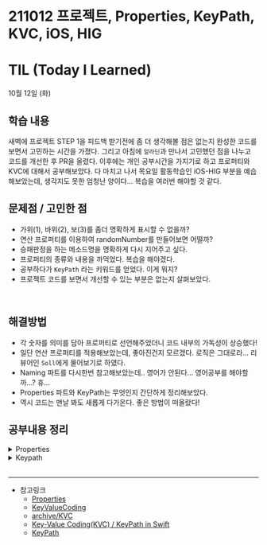 # 211012 프로젝트, Properties, KeyPath, KVC, iOS, HIG
# TIL (Today I Learned)

10월 12일 (화)

## 학습 내용
새벽에 프로젝트 STEP 1을 피드백 받기전에 좀 더 생각해볼 점은 없는지 완성한 코드를 보면서 고민하는 시간을 가졌다. 그리고 아침에 `알라딘`과 만나서 고민했던 점을 나누고 코드를 개선한 후 PR을 올렸다. 이후에는 개인 공부시간을 가지기로 하고 프로퍼티와 KVC에 대해서 공부해보았다. 다 마치고 나서 목요일 활동학습인 iOS-HIG 부분을 예습해보았는데, 생각지도 못한 엄청난 양이다… 복습을 여러번 해야할 것 같다.
 
## 문제점 / 고민한 점
- 가위(1), 바위(2), 보(3)를 좀더 명확하게 표시할 수 없을까?
- 연산 프로퍼티를 이용하여 randomNumber를 만들어보면 어떨까?
- 승패판정을 하는 메소드명을 명확하게 다시 지어주고 싶다.
- 프로퍼티의 종류와 내용을 까먹었다. 복습을 해야겠다.
- 공부하다가 `KeyPath` 라는 키워드를 얻었다. 이게 뭐지?
- 프로젝트 코드를 보면서 개선할 수 있는 부분은 없는지 살펴보았다.
    
&nbsp;

## 해결방법
- 각 숫자를 의미를 담아 프로퍼티로 선언해주었더니 코드 내부의 가독성이 상승했다!
- 일단 연산 프로퍼티를 적용해보았는데, 좋아진건지 모르겠다. 로직은 그대로라... 리뷰어인 `Soll`에게 물어보기로 하였다.
- Naming 파트를 다시한번 참고해보았는데.. 영어가 안된다... 영어공부를 해야할까...? 휴...
- Properties 파트와 KeyPath는 무엇인지 간단하게 정리해보았다.
- 역시 코드는 맨날 봐도 새롭게 다가온다. 좋은 방법이 떠올랐다!
&nbsp;

## 공부내용 정리
<details>
<summary>Properties</summary>
<div markdown="1">

# Properties

프로퍼티 클래스, 구조체 또는 열거형 등에 관련된 값을 뜻한다.
메서드  특정 타입에 관련된 함수를 뜻한다.

# 저장 프로퍼티 (Stored Properties)
클래스, 구조체의 인스턴스와 연관된 값을 저장하는 가장 단순한 개념의 프로퍼티

## 지연 저장 프로퍼티 (Lazy Stored Properties)
인스턴스를 생성할 때 프로퍼티에 값이 필요 없다면 프로퍼티를 옵셔널로 선언해줄 수 있다. 그러나 그것과는 조금 다른 용도로 필요할 때 값이 할당되는 지연 저장 프로퍼티가 있다. 지연 저장 프로퍼티는 호출이 있어야 값을 초기화하며, 이때 `lazy` 키워드를 사용한다.
상수는 인스턴스가 완전히 생성되기 전에 초기화해야 하므로 필요할 때 값을 할당하는 지연 저장 프로퍼티와는 맞지 않다. 따라서 지연 저장 프로퍼티는 `var` 키워드를 사용하여 변수로 정의한다.
주로 ‘굳이 모든 저장 프로퍼티를 사용할 필요가 없다면?’ 혹은 ‘인스턴스를 초기화하면서 저장 프로퍼티로 쓰이는 인스턴스들이 한 번에 생성되어야 한다면?’ 이 질문의 답이 지연 저장 프로퍼티 사용이라고 볼 수 있다.
지연 저장 프로퍼티를 잘 사용하면 불필요한 성능저하나 공간 낭비를 줄일 수 있다.

## 연산 프로퍼티 (Computed Properties)
저장 프로퍼티와 다르게 특정 상태에 따른 값을 연산하는 프로퍼티이다. 인스턴스 내.외부의 값을 연산하여 적절한 값을 돌려주는 접근자의 역할이나 은닉화된 내부의 프로퍼티 값을 간접적으로 설정하는 설정자의 역할을 할 수도 있다.
연산 프로퍼티는 접근자인 `get` 메서드만 구현해둔 것처럼 `읽기 전용 상태`로 구현하기는 쉽지만, `쓰기 전용 상태로 구현할 수 없다는 단점`이 있다.

## 프로퍼티 감시자 (Property Observers)
프로퍼티의 값이 변경됨에 따라 적절한 작업을 취할 수 있다. 프로퍼티 감시자는 `프로퍼티의 값이 새로 할당될 때마다 호출`한다. 이때 변경되는 값이 현재의 값과 같더라도 호출한다. 지연 저장 프로퍼티에는 사용할 수 없다. 일반 저장 프로퍼티에만 사용할 수 있다. 또한 프로퍼티 재정의해 상속받은 저장 프로퍼티 또는 연산 프로퍼티에도 적용할 수 있다.
프로퍼티 감시자에는 프로퍼티의 값이 변경되기 직전에 호출하는 `willSet` 메서드와 프로퍼티의 값이 변경된 직후에는 호출하는 `didSet` 메서드가 있다. willSet은 변경될 값이고, didSet은 `변경되기 전의 값`이다. 매개변수의 이름을 따로 지정하지 않으면 `willSet은 newValue`가, `didSet은 oldValue`라는 매개변수 이름이 **자동 지정**된다.
- 만약 프로퍼티 감시자가 있는 프로퍼티를 함수의 입출력 매개변수의 전달인자로 전달한다면 항상 `willSet과 didSet 감시자`를 호출한다. 함수 내부에서 값이 변경되든 되지 않든 간에 함수가 종료되는 시점에 값을 다시 쓰기 때문이다.

</div>
</details>
<details>
<summary>Keypath</summary>
<div markdown="1">

# Keypath

프로퍼티의 위치만 `참조`하도록 할 수 있는 방법이다. C로 치면 `포인터`라고 보면 될 것 같다.
`\타입이름.경로.경로.경로`

## 키 패스를 사용하는 이유
키패스는 `Metaprogramming`의 한 형태이다. 속성에 대한 위치를 `참조`하여 인스턴스의 속성을 동적으로 읽거나 쓴다.
```swift
struct Address {
    var town: String
}

struct Person {
    var address: Address
}

let address = Address(town: "어딘가")
var ari = Person(address: address)
let ariTown = ari[keyPath: \Person.address.town] // 가져오기
print(ariTown) // 어딘가

ari[keyPath: \Person.address.town] = "어디야" // 수정하기
print(ari[keyPath: \Person.address.town]) // 어디야
```
## 키패스의 종류
- `AntyKeyPath` 타입이 지워진 KeyPath
- `PartialKeyPath` 부분적으로 타입이 지워진 KeyPath
- `KeyPath` Read-only, 읽기 전용
- `WritableKeyPath` value type 인스턴스에 사용 가능. 변경 가능한 모든 프로퍼티에 대한 read & write access 제공 
- `eferenceWritableKeyPath` 클래스의 인스턴스에 사용 가능. 변경 가능한 모든 프로퍼티에 대한 read & write access 제공. 

# KVC
Key-Value Coding의 약자이다. 객체의 값을 직접 가져오지않고, Key 또는 KeyPath를 이용해서 간접적으로 데이터를 가져오거나 수정하는 방법이다.

</div>
</details>
&nbsp;

---
- 참고링크
    - [Properties](https://docs.swift.org/swift-book/LanguageGuide/Properties.html)
    - [KeyValueCoding](https://developer.apple.com/library/archive/documentation/Cocoa/Conceptual/KeyValueCoding/index.html)
    - [archive/KVC](https://developer.apple.com/library/archive/documentation/General/Conceptual/DevPedia-CocoaCore/KeyValueCoding.html)
    - [Key-Value Coding(KVC) / KeyPath in Swift](https://zeddios.tistory.com/1218)
    - [KeyPath](https://learnappmaking.com/swift-keypath-how-to/)
